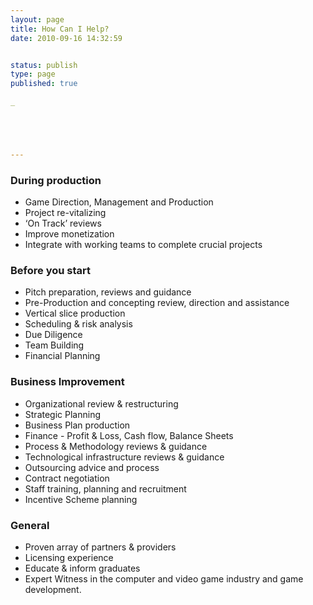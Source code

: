 ```yaml
---
layout: page
title: How Can I Help?
date: 2010-09-16 14:32:59


status: publish
type: page
published: true

_





---
```

### During production

-   Game Direction, Management and Production
-   Project re-vitalizing
-   ‘On Track’ reviews
-   Improve monetization
-   Integrate with working teams to complete crucial projects

### Before you start

-   Pitch preparation, reviews and guidance
-   Pre-Production and concepting review, direction and assistance
-   Vertical slice production
-   Scheduling & risk analysis
-   Due Diligence
-   Team Building
-   Financial Planning

### Business Improvement

-   Organizational review & restructuring
-   Strategic Planning
-   Business Plan production
-   Finance - Profit & Loss, Cash flow, Balance Sheets
-   Process & Methodology reviews & guidance
-   Technological infrastructure reviews & guidance
-   Outsourcing advice and process
-   Contract negotiation
-   Staff training, planning and recruitment
-   Incentive Scheme planning

### General

-   Proven array of partners & providers
-   Licensing experience
-   Educate & inform graduates
-   Expert Witness in the computer and video game industry and game
    development.


